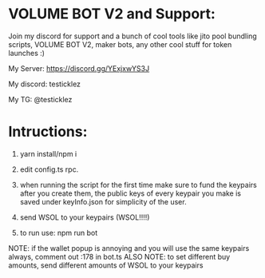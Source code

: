 # VOLUME BOT V2 and Support:
Join my discord for support and a bunch of cool tools like jito pool bundling scripts, VOLUME BOT V2, maker bots, any other cool stuff for token launches :)

My Server: https://discord.gg/YExjxwYS3J

My discord: testicklez

My TG: @testicklez

# Intructions:

1. yarn install/npm i

2. edit config.ts rpc.

3. when running the script for the first time make sure to fund the keypairs after you create them, the public keys of every keypair you make is saved under keyInfo.json for simplicity of the user.

4. send WSOL to your keypairs (WSOL!!!!)

5. to run use: npm run bot

NOTE: if the wallet popup is annoying and you will use the same keypairs always, comment out :178 in bot.ts
ALSO NOTE: to set different buy amounts, send different amounts of WSOL to your keypairs
